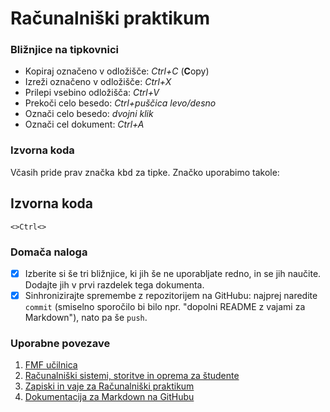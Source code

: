 <!-- glavni naslov -->
# Računalniški praktikum
<!-- To je komentar, ki bo na prikazanem Markdown-u skrit. 
     V tem besedilu so v komentarjih napisana navodila za reševanje. -->

<!-- 2. nivojski razdelek -->
### Bližnjice na tipkovnici

- Kopiraj označeno v odložišče: _Ctrl+C_ (**C**opy)
- Izreži označeno v odložišče: _Ctrl+X_
- Prilepi vsebino odložišča:  _Ctrl+V_ 
- Prekoči celo besedo: _Ctrl+puščica levo/desno_
- Označi celo besedo: _dvojni klik_
- Označi cel dokument: _Ctrl+A_


<!-- 2. nivojski razdelek -->
### Izvorna koda

Včasih pride prav značka <kbd>kbd</kbd> za tipke. Značko uporabimo takole:

<!-- začetek bloka z izvorno kodo -->
<h2>Izvorna koda</h2>
<pre><code>&lt;&gt;Ctrl&lt;&gt; </code></pre>

<!-- konec bloka z izvorno kodo -->

<!-- 2. nivojski razdelek -->
### Domača naloga

<!-- Spodnji seznam bo pripravil seznam nalog. Na GitHubu bodo lepo vidna potrditvena polja, 
     VSCode pa bo prikazal samo oglate oklepaje. Ko nalogo opravite, si to lahko zabeležite tako,
     da spremenite [ ] v [x]. -->
- [x] Izberite si še tri bližnjice, ki jih še ne uporabljate redno, in se jih naučite. 
      Dodajte jih v prvi razdelek tega dokumenta.
- [x] Sinhronizirajte spremembe z repozitorijem na GitHubu: najprej naredite `commit` (smiselno sporočilo bi bilo npr. "dopolni README z vajami za Markdown"), nato pa še `push`.

<!-- 2. nivojski razdelek -->
### Uporabne povezave

1. [FMF učilnica](https://ucilnica.fmf.uni-lj.si/)
2. [Računalniški sistemi, storitve in oprema za študente](https://ucilnica.fmf.uni-lj.si/mod/page/view.php?id=51619)
3. [Zapiski in vaje za Računalniški praktikum](https://racunalniski-praktikum.github.io/)
4. [Dokumentacija za Markdown na GitHubu](https://docs.github.com/en/get-started/writing-on-github/getting-started-with-writing-and-formatting-on-github/basic-writing-and-formatting-syntax)
